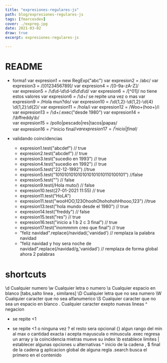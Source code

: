 ```yaml
---
title: "expresiones-regulares-js"
path: blog/expresiones-regulares-js
tags: [fmarcosdev]
cover: ./expreg.jpg
date: 2021-03-02
draw: true
excerpt: expresiones-regulares-js

---
```



# README

- forma1
var expresion1 = new RegExp("abc")
var expresion2 =  /abc/
var expresion3 = /[0123456789]/
var expresion4 = /[0-9a-zA-Z]/   
var expresion5 = /\d\d-\d\d-\d\d\d\d/ 
var expresion6 = /[^01]/              no tiene estos valores
var expresion6 = /\d+/                se repite una vez o mas
var expresion9 = /Hola mun?do/
var expresion10 = /\d{1,2}-\d{1,2}-\d{4} \d{1,2}:\d{2}/
var expresion11 = /hola/i
var expresion12 = /Woo+(hoo+)/i
var expresion13 = /\d+/.exec("desde 1980")
var expresion14 = /\bffreddy\b/    
var expresion15 = /pollo|pescado|res|tacos|papas/    
var expresion16 = /^inicio final$/    
var expresion17 = /^inicio|final$/    



- validando coincidencias
  - expresion1.test("abcdef")   // true
  - expresion2.test("abcdef")   // true
  - expresion3.test("sucedio en 1993") // true
  - expresion4.test("sucedio en 1992") // true
  - expresion5.test("22-12-1992") //true
  - expresion5.test("1010101010101010101010110100101") //false
  - expresion5.test("") // false 
  - expresion9.test(/Hola muto/) // false
  - expresion10.test(27-01-2021 11:55) // true
  - expresion11.test("HoLA")
  - expresion11.test("wooHOO,123OhoohOhohohohHhooo,123") //true
  - expresion13.test("hola mundo desde el 1980")   // true
  - expresion14.test("freddy")   // false
  - expresion15.test("res")   // true
  - expresion16.test("inicio  a 1 b 2 c 3 final") // true 
  - expresion17.test("inommmm creo que final") // true
  - "feliz navidad".replace(/navidad/,'vanidad') // remplaza la palabra navidad
  - "feliz navidad y hoy sera noche de navidad".replace(/navidad/g,'vanidad') // remplaza de forma global ahora 2 palabras



   

# shortcuts

\d Cualquier numero
\w Cualquier letra o numero
\s Cualquier espacio en blanco [tabs,salto linea , similares]
\D Cualquier letra que no sea numero
\W Cualquier caracter que no sea alfanumerico
\S Cualquier caracter que no sea un espacio en blanco
.  Cualquier caracter exepto nuevas lineas
^  negacion
+  se repite <1
*  se repite <1 o ninguna vez
?  el resto sera opcional
{} algun rango del min al max o cantidad exacta
i  acepta mayuscula o minuscula
.exec regresa un array  y la coincidencia mietras mueve su index
\b  establece limites
|   establecer algunas opciones u alternativas
^ inicio de la cadena  ,   $ final de la cadena
g aplicacion global de alguna regla
.search busca el primero en el contenido

